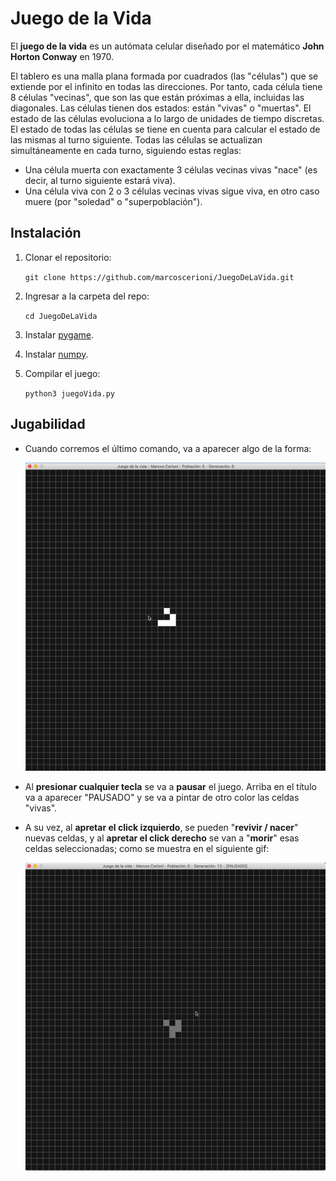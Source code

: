 # Juego de la Vida


El **juego de la vida** es un autómata celular diseñado por el matemático **John Horton Conway** en 1970. 

El tablero es una malla plana formada por cuadrados (las "células") que se extiende por el infinito en todas las direcciones. Por tanto, cada célula tiene 8 células "vecinas", que son las que están próximas a ella, incluidas las diagonales. Las células tienen dos estados: están "vivas" o "muertas". El estado de las células evoluciona a lo largo de unidades de tiempo discretas. El estado de todas las células se tiene en cuenta para calcular el estado de las mismas al turno siguiente. Todas las células se actualizan simultáneamente en cada turno, siguiendo estas reglas:

-   Una célula muerta con exactamente 3 células vecinas vivas "nace" (es decir, al turno siguiente estará viva).
-   Una célula viva con 2 o 3 células vecinas vivas sigue viva, en otro caso muere (por "soledad" o "superpoblación").

## Instalación

 1. Clonar el repositorio: 

    `git clone https://github.com/marcoscerioni/JuegoDeLaVida.git`
 
 2. Ingresar a la carpeta del repo:
             
       `cd JuegoDeLaVida`
 
 3. Instalar [pygame](https://www.pygame.org/wiki/GettingStarted). 
 
 4. Instalar [numpy](https://www.scipy.org/install.html). 
 
 5. Compilar el juego:

     `python3 juegoVida.py`

## Jugabilidad

 - Cuando corremos el último comando, va a aparecer algo de la forma: 

    ![](Inicio.gif)
 
 - Al **presionar cualquier tecla** se va a **pausar** el juego. Arriba en el título va a aparecer "PAUSADO" y se va a pintar de otro color las celdas "vivas". 
 - A su vez, al **apretar el click izquierdo**, se pueden "**revivir / nacer**" nuevas celdas, y al **apretar el click derecho** se van a "**morir**" esas celdas seleccionadas; como se muestra en el siguiente gif:

    ![](jugando.gif)